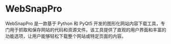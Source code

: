 # WebSnapPro
WebSnapPro 是一款基于 Python 和 PyQt5 开发的图形化网站内容下载工具，专门用于抓取和保存网站的代码和资源文件。该工具提供了直观的用户界面和丰富的功能选项，让用户能够轻松下载整个网站或特定页面的内容。
